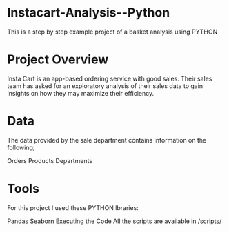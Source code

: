 # Instacart-Analysis--Python
This is a step by step example project of a basket analysis using PYTHON

# Project Overview
Insta Cart is an app-based ordering service with good sales. Their sales team has asked for an exploratory analysis of their sales data to gain insights on how they may maximize their efficiency.

# Data
The data provided by the sale department contains information on the following;

Orders
Products
Departments

# Tools
For this project I used these PYTHON lbraries:

Pandas
Seaborn Executing the Code All the scripts are available in /scripts/
